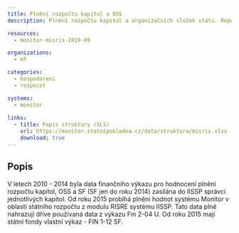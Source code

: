 ```yaml
---
title: Plnění rozpočtu kapitol a OSS
description: Plnění rozpočtu kapitol a organizačních složek státu. Reporty FIN 1-12 OSS.

resources:
  - monitor-misris-2019-09

organizations:
  - mf

categories:
  - hospodareni
  - rozpocet

systems:  
  - monitor
  
links:
  - title: Popis struktury (XLS)
    url: https://monitor.statnipokladna.cz/data/struktura/misris.xlsx
    download: true
---
```


## Popis

V letech 2010 - 2014 byla data finančního výkazu pro hodnocení plnění rozpočtu kapitol, OSS a SF (SF jen do roku 2014) zasílána do IISSP správci jednotlivých kapitol. Od roku 2015 probíhá plnění hodnot systému Monitor v oblasti státního rozpočtu z modulu RISRE systému IISSP. Tato data plně nahrazují dříve používaná data z výkazu Fin 2-04 U. Od roku 2015 mají státní fondy vlastní výkaz - FIN 1-12 SF.